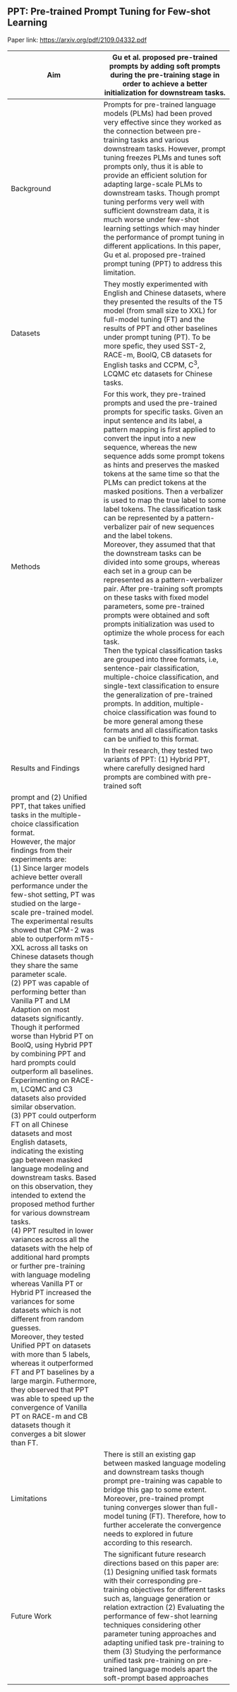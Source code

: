 ## PPT: Pre-trained Prompt Tuning for Few-shot Learning

Paper link: https://arxiv.org/pdf/2109.04332.pdf

| Aim | Gu et al. proposed pre-trained prompts by adding soft prompts during the pre-training stage in order to achieve a better initialization for downstream tasks. | 
| ------- | --- | 
| Background | Prompts for pre-trained language models (PLMs) had been proved very effective since they worked as the connection between pre-training tasks and various downstream tasks. However, prompt tuning freezes PLMs and tunes soft prompts only, thus it is able to provide an efficient solution for adapting large-scale PLMs to downstream tasks. Though prompt tuning performs very well with sufficient downstream data, it is much worse under few-shot learning settings which may hinder the performance of prompt tuning in different applications. In this paper, Gu et al. proposed pre-trained prompt tuning (PPT) to address this limitation. | 
| Datasets | They mostly experimented with English and Chinese datasets, where they presented the results of the T5 model (from small size to XXL) for full-model tuning (FT) and the results of PPT and other baselines under prompt tuning (PT). To be more spefic, they used SST-2, RACE-m, BoolQ, CB datasets for English tasks and CCPM, C<sup>3</sup>, LCQMC etc datasets for Chinese tasks. | 
| Methods | For this work, they pre-trained prompts and used the pre-trained prompts for specific tasks. Given an input sentence and its label, a pattern mapping is first applied to convert the input into a new sequence, whereas the new sequence adds some prompt tokens as hints and preserves the masked tokens at the same time so that the PLMs can predict tokens at the masked positions. Then a verbalizer is used to map the true label to some label tokens. The classification task can be represented by a pattern-verbalizer pair of new sequences and the label tokens. <br> Moreover, they assumed that that the downstream tasks can be divided into some groups, whereas each set in a group can be represented as a pattern-verbalizer pair. After pre-training soft prompts on these tasks with fixed model parameters, some pre-trained prompts were obtained and soft prompts initialization was used to optimize the whole process for each task. <br> Then the typical classification tasks are grouped into three formats, i.e, sentence-pair classification, multiple-choice classification, and single-text classification to ensure the generalization of pre-trained prompts. In addition, multiple-choice classification was found to be more general among these formats and all classification tasks can be unified to this format. |  
| Results and Findings| In their research, they tested two variants of PPT: (1) Hybrid PPT, where carefully designed hard prompts are combined with pre-trained soft
prompt and (2) Unified PPT, that takes unified tasks in the multiple-choice classification format. <br> However, the major findings from their experiments are: <br> (1) Since larger models achieve better overall performance under the few-shot setting, PT was studied on the large-scale pre-trained model. The experimental results showed that CPM-2 was able to outperform mT5-XXL across all tasks on Chinese datasets though they share the same parameter scale. <br> (2) PPT was capable of performing better than Vanilla PT and LM Adaption on most datasets significantly. Though it performed worse than Hybrid PT on BoolQ, using Hybrid PPT by combining PPT and hard prompts could outperform all baselines. Experimenting on RACE-m, LCQMC and C3 datasets also provided similar observation. <br> (3) PPT could outperform FT on all Chinese datasets and most English datasets, indicating the existing gap between masked language modeling and downstream tasks. Based on this observation, they intended to extend the proposed method further for various downstream tasks. <br> (4) PPT resulted in lower variances across all the datasets with the help of additional hard prompts or further pre-training with language modeling whereas Vanilla PT or Hybrid PT increased the variances for some datasets which is not different from random guesses. <br> Moreover, they tested Unified PPT on datasets with more than 5 labels, whereas it outperformed FT and PT baselines by a large margin. Futhermore, they observed that PPT was able to speed up the convergence of Vanilla PT on RACE-m and CB datasets though it converges a bit slower than FT. | 
| Limitations | There is still an existing gap between masked language modeling and downstream tasks though prompt pre-training was capable to bridge this gap to some extent. Moreover, pre-trained prompt tuning converges slower than full-model tuning (FT). Therefore, how to further accelerate the convergence needs to explored in future according to this research. |  
| Future Work | The significant future research directions based on this paper are: (1) Designing unified task formats with their corresponding pre-training objectives for different tasks such as, language generation or relation extraction (2) Evaluating the performance of few-shot learning techniques considering other parameter tuning approaches and adapting unified task pre-training to them (3) Studying the performance unified task pre-training on pre-trained language models apart the soft-prompt based approaches | 

